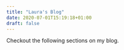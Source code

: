 ```yaml
---
title: "Laura's Blog"
date: 2020-07-01T15:19:18+01:00
draft: false
---
```


Checkout the following sections on my blog.